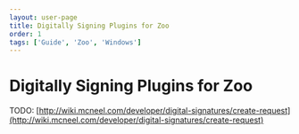 ```yaml
---
layout: user-page
title: Digitally Signing Plugins for Zoo
order: 1
tags: ['Guide', 'Zoo', 'Windows']
---
```


# Digitally Signing Plugins for Zoo

TODO: [http://wiki.mcneel.com/developer/digital-signatures/create-request](http://wiki.mcneel.com/developer/digital-signatures/create-request)
